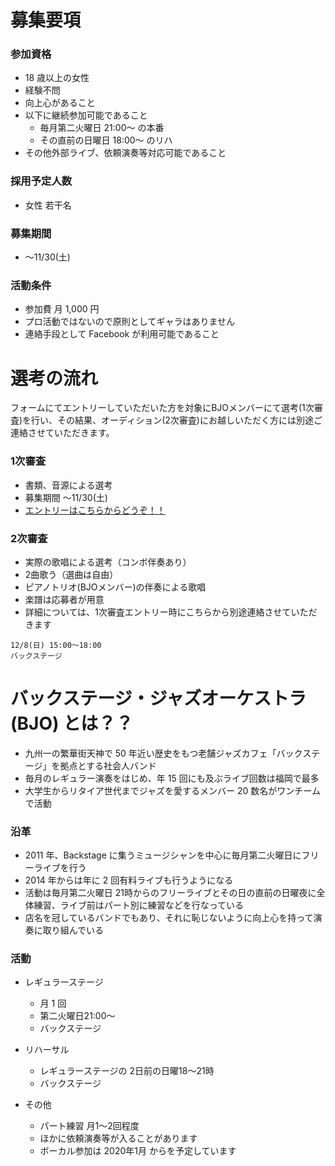 # 募集要項
### 参加資格
- 18 歳以上の女性
- 経験不問
- 向上心があること
- 以下に継続参加可能であること
    - 毎月第二火曜日 21:00～ の本番
    - その直前の日曜日 18:00～ のリハ
- その他外部ライブ、依頼演奏等対応可能であること

### 採用予定人数
- 女性 若干名

### 募集期間
- ～11/30(土)

### 活動条件
- 参加費 月 1,000 円
- プロ活動ではないので原則としてギャラはありません
- 連絡手段として Facebook が利用可能であること

# 選考の流れ
フォームにてエントリーしていただいた方を対象にBJOメンバーにて選考(1次審査)を行い、その結果、オーディション(2次審査)にお越しいただく方には別途ご連絡させていただきます。

### 1次審査
- 書類、音源による選考
- 募集期間 ～11/30(土)
- [エントリーはこちらからどうぞ！！](https://forms.gle/LDqkcBkFck2zjzk49)

### 2次審査
- 実際の歌唱による選考（コンボ伴奏あり）
- 2曲歌う（選曲は自由）
- ピアノトリオ(BJOメンバー)の伴奏による歌唱
- 楽譜は応募者が用意
- 詳細については、1次審査エントリー時にこちらから別途連絡させていただきます
```
12/8(日) 15:00～18:00
バックステージ
```

# バックステージ・ジャズオーケストラ(BJO) とは？？
- 九州一の繁華街天神で 50 年近い歴史をもつ老舗ジャズカフェ「バックステージ」を拠点とする社会人バンド
- 毎月のレギュラー演奏をはじめ、年 15 回にも及ぶライブ回数は福岡で最多
- 大学生からリタイア世代までジャズを愛するメンバー 20 数名がワンチームで活動

### 沿革
- 2011 年、Backstage に集うミュージシャンを中心に毎月第二火曜日にフリーライブを行う
- 2014 年からは年に 2 回有料ライブも行うようになる
- 活動は毎月第二火曜日 21時からのフリーライブとその日の直前の日曜夜に全体練習、ライブ前はパート別に練習などを行なっている
- 店名を冠しているバンドでもあり、それに恥じないように向上心を持って演奏に取り組んでいる

### 活動
- レギュラーステージ
    - 月 1 回
    - 第二火曜日21:00～
    - バックステージ

- リハーサル
    - レギュラーステージの 2日前の日曜18〜21時
    - バックステージ

- その他
    - パート練習 月1～2回程度
    - ほかに依頼演奏等が入ることがあります
    - ボーカル参加は 2020年1月 からを予定しています
